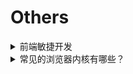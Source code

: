 # Others

<details>
<summary>前端敏捷开发</summary>

#### 参考

- [你如何理解敏捷开发？](https://www.zhihu.com/question/19645396)

</details>

<details>
<summary>常见的浏览器内核有哪些？</summary>

```
Trident内核：IE,MaxThon,TT,The World,360,搜狗浏览器等。[又称MSHTML]
Gecko内核：Netscape6及以上版本，FF,MozillaSuite/SeaMonkey等
Presto内核：Opera7及以上。      [Opera内核原为：Presto，现为：Blink;]
Webkit内核：Safari,Chrome等。   [ Chrome的：Blink（WebKit的分支）]
```

#### 参考

- [Questions-and-Answers](https://github.com/markyun/My-blog/tree/master/Front-end-Developer-Questions/Questions-and-Answers)

</details>